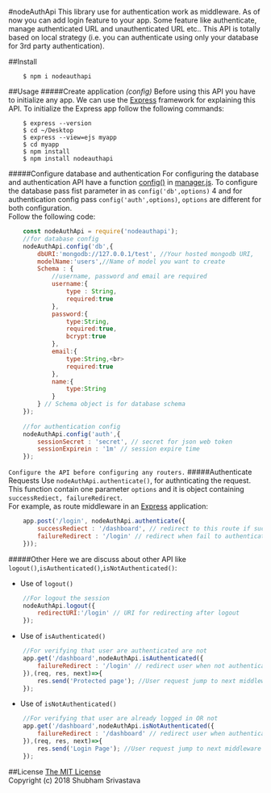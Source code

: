 #nodeAuthApi
This library use for authentication work as middleware. As of now you can add login feature to your app. 
Some feature like authenticate, manage authenticated URL and unauthenticated URL etc.. 
This API is totally based on local strategy (i.e. you can authenticate using only your database for 3rd party authentication).

##Install
```
    $ npm i nodeauthapi 
```

##Usage
#####Create application *(config)*
Before using this API you have to initialize any app. We can use the 
[Express](http://expressjs.com/en/starter/installing.html) framework for explaining this API. 
To initialize the Express app follow the following commands:
```
    $ express --version
    $ cd ~/Desktop
    $ express --view=ejs myapp
    $ cd myapp
    $ npm install
    $ npm install nodeauthapi
```

#####Configure database and authentication
For configuring the database and authentication API have a function [config()](./lib/manager) in 
[manager.js](./lib/manager.js). To configure the database pass fist parameter in as `config('db',options)` 4
and for authentication config pass `config('auth',options)`, `options` are different for both configuration.<br> 
Follow the following code:
```javascript
    const nodeAuthApi = require('nodeauthapi');
    //for database config
    nodeAuthApi.config('db',{
        dbURI:'mongodb://127.0.0.1/test', //Your hosted mongodb URI,
        modelName:'users',//Name of model you want to create
        Schema : {
            //username, password and email are required
            username:{
                type : String,
                required:true
            },
            password:{
                type:String,
                required:true,
                bcrypt:true
            },
            email:{
                type:String,<br>
                required:true
            },
            name:{
                type:String
            }
        } // Schema object is for database schema
    });
    
    //for authentication config
    nodeAuthApi.config('auth',{
        sessionSecret : 'secret', // secret for json web token
        sessionExpirein : '1m' // session expire time
    });
```
`Configure the API before configuring any routers.`
#####Authenticate Requests
Use `nodeAuthApi.authenticate()`, for authnticating the request. This function contain one parameter `options`
and it is object containing `successRediect, failureRedirect`.<br>
For example, as route middleware in an [Express](http://expressjs.com/en/starter/installing.html) application:
```javascript
    app.post('/login', nodeAuthApi.authenticate({
        successRediect : '/dashboard', // redirect to this route if successfully logged in
        failureRedirect : '/login' // redirect when fail to authenticate
    }));
```
#####Other
Here we are discuss about other API like `logout()`,`isAuthenticated()`,`isNotAuthenticated()`:<br>
* Use of `logout()`
```javascript
    //For logout the session
    nodeAuthApi.logout({
        redirectURI:'/login' // URI for redirecting after logout
    });
```
* Use of `isAuthenticated()`<br>
```javascript
    //For verifying that user are authenticated are not
    app.get('/dashboard',nodeAuthApi.isAuthenticated({
        failureRedirect : '/login' // redirect user when not authenticated
    }),(req, res, next)=>{
        res.send('Protected page'); //User request jump to next middleware if user is authenticated
    });
```
* Use of `isNotAuthenticated()`<br>
```javascript
    //For verifying that user are already logged in OR not
    app.get('/dashboard',nodeAuthApi.isNotAuthenticated({
        failureRedirect : '/dashboard' // redirect user when authenticated
    }),(req, res, next)=>{
        res.send('Login Page'); //User request jump to next middleware if user is not authenticated
    });
```
##License
[The MIT License](https://opensource.org/licenses/MIT)<br>
Copyright (c) 2018 Shubham Srivastava
